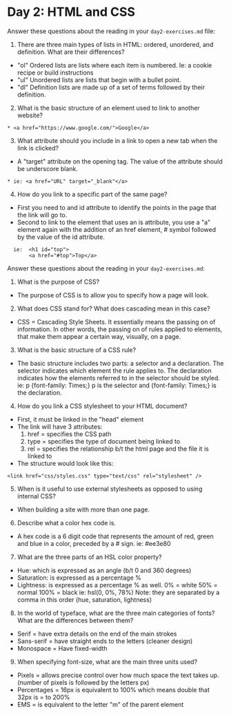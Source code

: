 # Day 2: HTML and CSS
  Answer these questions about the reading in your `day2-exercises.md` file:

  1.  There are three main types of lists in HTML: ordered, unordered, and definition. What are their differences?
  * "ol" Ordered lists are lists where each item is numbered. Ie: a cookie recipe or build instructions
  * "ul" Unordered lists are lists that begin with a bullet point.
  * "dl" Definition lists are made up of a set of terms followed by their definition.

  2.  What is the basic structure of an element used to link to another website?
  ```
  * <a href="https://www.google.com/">Google</a>
  ```

  3.  What attribute should you include in a link to open a new tab when the link is clicked?
  * A "target" attribute on the opening tag.  The value of the attribute should be underscore blank.
  ```
  * ie: <a href="URL" target="_blank"</a>
  ```

  4.  How do you link to a specific part of the same page?
  * First you need to and id attribute to identify the points in the page that the link will go to.
  * Second to link to the element that uses an is attribute, you use a "a" element again with the addition of an href element, # symbol followed by the value of the id attribute.
  ```
    ie:  <h1 id="top">
         <a href="#top">Top</a>
  ```

  Answer these questions about the reading in your `day2-exercises.md`:

  1.  What is the purpose of CSS?
  * The purpose of CSS is to allow you to specify how a page will look.  

  2.  What does CSS stand for? What does cascading mean in this case?
  * CSS = Cascading Style Sheets.  It essentially means the passing on of information.  In other words, the passing on of rules applied to elements, that make them appear a certain way, visually, on a page.

  3.  What is the basic structure of a CSS rule?
  * The basic structure includes two parts: a selector and a declaration.  The selector indicates which element the rule applies to.  The declaration indicates how the elements referred to in the selector should be styled.
  ie: p {font-family: Times;}  p is the selector and {font-family: Times;} is the declaration.

  4.  How do you link a CSS stylesheet to your HTML document?
  * First, it must be linked in the "head" element
  * The link will have 3 attributes:
    1. href = specifies the CSS path
    2. type = specifies the type of document being linked to  
    3. rel = specifies the relationship b/t the html page and the file it is linked to
  * The structure would look like this:  
  ```
  <link href="css/styles.css" type="text/css" rel="stylesheet" />
  ```


  5.  When is it useful to use external stylesheets as opposed to using internal CSS?
  * When building a site with more than one page.  

  6.  Describe what a color hex code is.
  * A hex code is a 6 digit code that represents the amount of red, green and blue in a color, preceded by a # sign.
  ie: #ee3e80

  7.  What are the three parts of an HSL color property?
  * Hue: which is expressed as an angle (b/t 0 and 360 degrees)
  * Saturation: is expressed as a percentage %
  * Lightness: is expressed as a percentage % as well. 0% = white 50% = normal 100% = black
  ie: hsl(0, 0%, 78%)   Note: they are separated by a comma in this order (hue, saturation, lightness)

  8.  In the world of typeface, what are the three main categories of fonts? What are the differences between them?
  * Serif = have extra details on the end of the main strokes
  * Sans-serif = have straight ends to the letters (cleaner design)
  * Monospace = Have fixed-width

  9.  When specifying font-size, what are the main three units used?
  * Pixels = allows precise control over how much space the text takes up.  (number of pixels is followed by the letters px)
  * Percentages = 16px is equivalent to 100%  which means double that 32px is = to 200%
  * EMS = is equivalent to the letter "m" of the parent element
